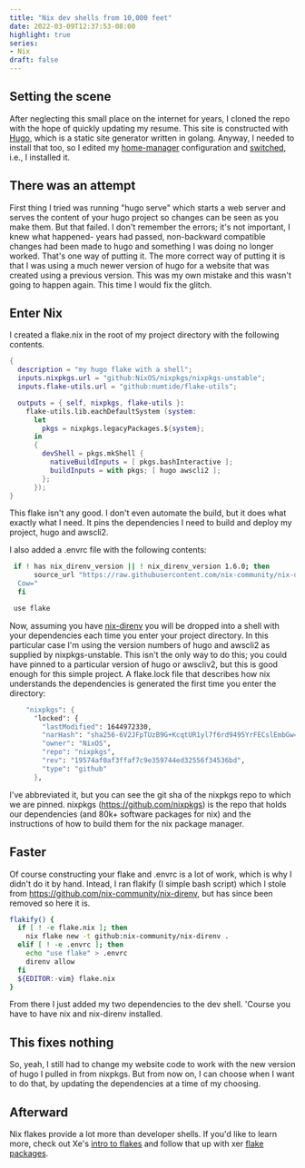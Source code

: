 ```yaml
---
title: "Nix dev shells from 10,000 feet"
date: 2022-03-09T12:37:53-08:00
highlight: true
series:
- Nix
draft: false
---
```


## Setting the scene

After neglecting this small place on the internet for years, I cloned the repo with the
hope of quickly updating my resume. This site is constructed with [Hugo](https://gohugo.io),
which is a static site generator written in golang. Anyway, I needed to install that too, so I
edited my [home-manager](https://github.com/nix-community/home-manager) configuration and [switched](https://github.com/svrana/nix-home/blob/main/Makefile#L26),
i.e., I installed it.

## There was an attempt

First thing I tried was running "hugo serve" which starts a web server and serves the
content of your hugo project so changes can be seen as you make them.  But that failed. I
don't remember the errors; it's not important, I knew what happened- years had passed,
non-backward compatible changes had been made to hugo and something I was doing no longer worked.
That's one way of putting it. The more correct way of putting it is that I was using a
much newer version of hugo for a website that was created using a previous version. This was
my own mistake and this wasn't going to happen again. This time I would fix the glitch.

## Enter Nix

I created a flake.nix in the root of my project directory with the following contents.

```nix {hl_lines=[14]}
{
  description = "my hugo flake with a shell";
  inputs.nixpkgs.url = "github:NixOS/nixpkgs/nixpkgs-unstable";
  inputs.flake-utils.url = "github:numtide/flake-utils";

  outputs = { self, nixpkgs, flake-utils }:
    flake-utils.lib.eachDefaultSystem (system:
      let
        pkgs = nixpkgs.legacyPackages.${system};
      in
      {
        devShell = pkgs.mkShell {
          nativeBuildInputs = [ pkgs.bashInteractive ];
          buildInputs = with pkgs; [ hugo awscli2 ];
        };
      });
}
```

This flake isn't any good. I don't even automate the build, but it does what exactly what
I need. It pins the dependencies I need to build and deploy my project, hugo and awscli2.

I also added a .envrc file with the following contents:

```bash
 if ! has nix_direnv_version || ! nix_direnv_version 1.6.0; then
      source_url "https://raw.githubusercontent.com/nix-community/nix-direnv/1.6.0/direnvrc" "sha256-FqqbUyxL8MZdXe5LkMgtNo95raZFbegFpl5k2+Pr
  Cow="
  fi

 use flake
```

Now, assuming you have [nix-direnv](https://github.com/nix-community/nix-direnv) you will
be dropped into a shell with your dependencies each time you enter your project directory.
In this particular case I'm using the version numbers of hugo and awscli2 as supplied by
nixpkgs-unstable. This isn't the only way to do this; you could have pinned to a
particular version of hugo or awscliv2, but this is good enough for this simple project. A
flake.lock file that describes how nix understands the dependencies is generated the first
time you enter the directory:

```nix {linenos=false,hl_lines=[7]}
    "nixpkgs": {
      "locked": {
        "lastModified": 1644972330,
        "narHash": "sha256-6V2JFpTUzB9G+KcqtUR1yl7f6rd9495YrFECslEmbGw=",
        "owner": "NixOS",
        "repo": "nixpkgs",
        "rev": "19574af0af3ffaf7c9e359744ed32556f34536bd",
        "type": "github"
      },
```

I've abbreviated it, but you can see the git sha of the nixpkgs repo to which we are
pinned. nixpkgs (https://github.com/nixpkgs) is the repo that holds our dependencies (and
80k+ software packages for nix) and the instructions of how to build them for the nix
package manager.

## Faster

Of course constructing your flake and .envrc is a lot of work, which is why I didn't do it
by hand. Intead, I  ran flakify (I simple bash script) which I stole from
https://github.com/nix-community/nix-direnv, but has since been removed so here it is.

```bash
flakify() {
  if [ ! -e flake.nix ]; then
    nix flake new -t github:nix-community/nix-direnv .
  elif [ ! -e .envrc ]; then
    echo "use flake" > .envrc
    direnv allow
  fi
  ${EDITOR:-vim} flake.nix
}
```

From there I just added my two dependencies to the dev shell. 'Course you have to have nix
and nix-direnv installed.


## This fixes nothing

So, yeah, I still had to change my website code to work with the new version of hugo I
pulled in from nixpkgs. But from now on, I can choose when I want to do that, by
updating the dependencies at a time of my choosing.

## Afterward

Nix flakes provide a lot more than developer shells. If you'd like to learn more, check
out Xe's [intro to flakes](https://christine.website/blog/nix-flakes-1-2022-02-21) and
follow that up with xer [flake packages](https://christine.website/blog/nix-flakes-2-2022-02-27).
